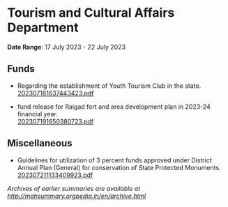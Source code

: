 # Tourism and Cultural Affairs Department

**Date Range**: 17 July 2023 - 22 July 2023


## Funds
- Regarding the establishment of Youth Tourism Club in the state.\
  [202307181637443423.pdf](https://gr.maharashtra.gov.in/Site/Upload/Government%20Resolutions/English/202307181637443423.pdf)

- fund release for Raigad fort and area development plan in 2023-24 financial year.\
  [202307191650380723.pdf](https://gr.maharashtra.gov.in/Site/Upload/Government%20Resolutions/English/202307191650380723.pdf)

## Miscellaneous
- Guidelines for utilization of 3 percent funds approved under District Annual Plan (General) for conservation of State Protected Monuments.\
  [202307211133409923.pdf](https://gr.maharashtra.gov.in/Site/Upload/Government%20Resolutions/English/202307211133409923.pdf)


*Archives of earlier summaries are available at http://mahsummary.orgpedia.in/en/archive.html*